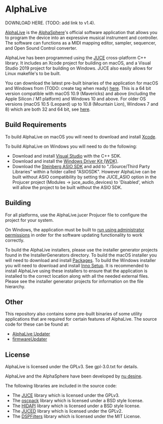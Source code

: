 # AlphaLive #

DOWNLOAD HERE. (TODO: add link to v1.4).

[AlphaLive](https://alphasphere.com/alphalive/) is the [AlphaSphere](https://alphasphere.com)'s official software application that allows you to program the device into an expressive musical instrument and controller. The software can functions as a MIDI mapping editor, sampler, sequencer, and Open Sound Control converter.

AlphaLive has been programmed using the [JUCE](https://juce.com) cross-platform C++ library. It includes an Xcode project for building on macOS, and a Visual Studio 2019 project for building on Windows. JUCE also easily allows for Linux makefile's to be built.

You can download the latest pre-built binaries of the application for macOS and Windows from (TODO: create tag when ready) [here](https://github.com/nu-desine/AlphaLive/releases/tag/version_1.4.0). This is a 64 bit version compatible with macOS 10.9 (Mavericks) and above (including the Apple Silicon / M1 platform) and Windows 10 and above. For older OS versions (macOS 10.5 (Leopard) up to 10.8 (Mountain Lion), Windows 7 and 8) which are both 32 and 64 bit, see [here](https://github.com/nu-desine/AlphaLive/releases/tag/version_1.3.2).

## Build Requirements ##

To build AlphaLive on macOS you will need to download and install [Xcode](https://developer.apple.com/xcode/).

To build AlphaLive on Windows you will need to do the following:

+  Download and install [Visual Studio](https://visualstudio.microsoft.com/downloads/) with the C++ SDK.
+  Download and install the [Windows Driver Kit (WDK)](https://docs.microsoft.com/en-gb/windows-hardware/drivers/download-the-wdk).
+  Download the [Steinberg ASIO SDK](http://www.steinberg.net/en/company/developer.html) and add to "./Source/Third Party Libraries" within a folder called "ASIOSDK". However AlphaLive can be built without ASIO compatibility by setting the JUCE_ASIO option in the Projucer project (Modules -> juce_audio_devices) to 'Disabled', which will allow the project to be built without the ASIO SDK.

## Building ##

For all platforms, use the AlphaLive.jucer Projucer file to configure the project for your system.

On Windows, the application must be built to [run using administrator permissions](https://docs.microsoft.com/en-us/cpp/build/reference/manifestuac-embeds-uac-information-in-manifest?view=msvc-160) in order for the software updating functionality to work correctly.

To build the AlphaLive installers, please use the installer generator projects found in the InstallerGenerators directory.
To build the macOS installer you will need to download and install [Packages](http://s.sudre.free.fr/Software/Packages/about.html).
To build the Windows installer you will need to download and install [Inno Setup](https://jrsoftware.org/isinfo.php).
It is recommended to install AlphaLive using these installers to ensure that the application is installed to the correct location along with all the needed external files. Please see the installer generator projects for information on the file hierarchy.

## Other ##

This repository also contains some pre-built binaries of some utility applications that are required for certain features of AlphaLive. The source code for these can be found at:
+  [AlphaLive Updater](https://github.com/nu-desine/AlphaLive-Updater)
+  [firmwareUpdater](https://github.com/nu-desine/SphereWare/tree/master/Bootloader/HostLoaderApp)

## License ##

AlphaLive is licensed under the GPLv3. See gpl-3.0.txt for details.

AlphaLive and the AlphaSphere have been developed by [nu desine](https://www.watershed.co.uk/studio/residents/nu-desine).

The following libraries are included in the source code:

+  The [JUCE](https://juce.com) library which is licensed under the GPLv3. 
+  The [oscpack](http://www.rossbencina.com/code/oscpack) library which is licensed under a BSD style license.
+  The [HIDAPI](https://github.com/signal11/hidapi) library which is licensed under a BSD style license.
+  The [JUCED](http://code.google.com/p/juced/) library which is licensed under the GPLv2. 
+  The [DSPFilters](https://github.com/vinniefalco/DSPFilters) library which is licensed under the MIT License. 

